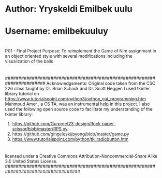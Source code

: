 # Author: Yryskeldi Emilbek uulu
# Username: emilbekuuluy
#
P01 - Final Project
Purpose: To reimplement the Game of Nim assignment in an object oriented style with several modifications
including the visualization of the balls
#
#######################################################################
Acknowledgements:
Original code taken from the CSC 226 class taught by Dr. Brian Schack and Dr. Scott Heggen
I used tkinter library tutorial on
https://www.tutorialspoint.com/python3/python_gui_programming.htm
Mahmoud Amer , a CS TA, was an instrumental help in this project.
I also used the following open source 
code to facilitate my understanding of the tkinter library:

1) https://github.com/Gurpreet23-design/Rock-paper-scissor/blob/master/RPS.py
2) https://github.com/gingeleski/pyong/blob/master/game.py
3) https://www.tutorialspoint.com/python/tk_radiobutton.htm
#
 licensed under a Creative Commons
 Attribution-Noncommercial-Share Alike 3.0 United States License.
####################################################################################
